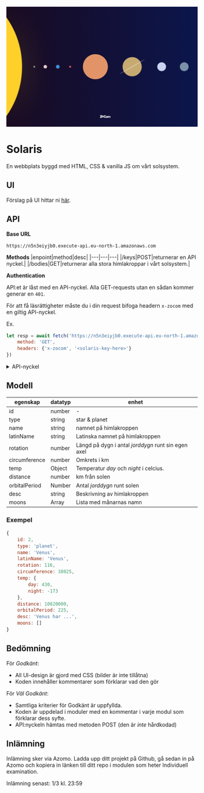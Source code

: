 ![poster](./poster.png)

# Solaris
En webbplats byggd med HTML, CSS & vanilla JS om vårt solsystem.

## UI
Förslag på UI hittar ni [här](https://www.figma.com/file/Snw8n1gba7Mbk6TCLEAB1A/JS-%2F-Solaris?node-id=0%3A1).

## API
**Base URL**
```
https://n5n3eiyjb0.execute-api.eu-north-1.amazonaws.com
```

**Methods**
|enpoint|method|desc|
|---|---|---|
|/keys|POST|returnerar en API nyckel.|
|/bodies|GET|returnerar alla stora himlakroppar i vårt solsystem.|


**Authentication**

API:et är låst med en API-nyckel. Alla GET-requests utan en sådan kommer generar en ```401```. 

För att få läsrättigheter måste du i din request bifoga headern ```x-zocom``` med en giltig API-nyckel. 

Ex. 

```js
let resp = await fetch('https://n5n3eiyjb0.execute-api.eu-north-1.amazonaws.com/bodies', {
    method: 'GET',
    headers: {'x-zocom', '<solaris-key-here>'}
})
```
<details>
  <summary>API-nyckel</summary>

```
solaris-2ngXkR6S02ijFrTP
solaris-edVCa1E6zDZRztaq
solaris-qqO7Lv5Hg29t5hqI
solaris-BHRyCR5Lgznl28Tr
solaris-4wOFSa0vV0WtlFYK
solaris-NKsTcw3OPrMQPoSz
```
</details>

## Modell
|egenskap|datatyp|enhet|
|---|---|---|
|id|number|-|
|type|string|star & planet|
|name|string|namnet på himlakroppen|
|latinName|string|Latinska namnet på himlakroppen|
|rotation|number|Längd på dygn i antal *jorddygn* runt sin egen axel|
|circumference|number|Omkrets i km|
|temp|Object|Temperatur *day* och *night* i celcius.|
|distance|number|km från solen|
|orbitalPeriod|Number|Antal *jorddygn* runt solen|
|desc|string|Beskrivning av himlakroppen|
|moons|Array|Lista med månarnas namn|

### Exempel

```js
{
    id: 2,
    type: 'planet',
    name: 'Venus',
    latinName: 'Venus',
    rotation: 116,
    circumference: 38025,
    temp: {
        day: 430,
        night: -173
    },
    distance: 10820000,
    orbitalPeriod: 225,
    desc: 'Venus har ...',
    moons: []
}
```

## Bedömning

För *Godkänt*: 
+ All UI-design är gjord med CSS (bilder är inte tillåtna)
+ Koden innehåller kommentarer som förklarar vad den gör 

För *Väl Godkänt*:
+ Samtliga kriterier för Godkänt är uppfyllda. 
+ Koden är uppdelad i moduler med en kommentar i varje modul som förklarar dess syfte.
+ API:nyckeln hämtas med metoden POST (den är *inte* hårdkodad)

## Inlämning

Inlämning sker via Azomo. Ladda upp ditt projekt på Github, gå sedan in på Azomo och kopiera in länken till ditt repo i modulen som heter Individuell examination. 

Inlämning senast: 1/3 kl. 23:59




